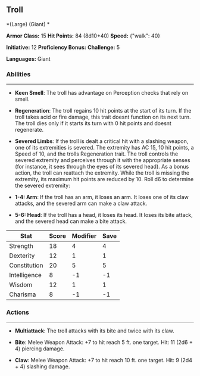 ## Troll
*(Large) (Giant) *

**Armor Class:** 15
**Hit Points:** 84 (8d10+40)
**Speed:** {"walk": 40}

**Initiative:** 12
**Proficiency Bonus:**
**Challenge:** 5

**Languages:** Giant

### Abilities
 --- 
- **Keen Smell**: The troll has advantage on Perception checks that rely on smell.

- **Regeneration**: The troll regains 10 hit points at the start of its turn. If the troll takes acid or fire damage, this trait doesnt function on its next turn. The troll dies only if it starts its turn with 0 hit points and doesnt regenerate.

- **Severed Limbs**: If the troll is dealt a critical hit with a slashing weapon, one of its extremities is severed. The extremity has AC 15, 10 hit points, a Speed of 10, and the trolls Regeneration trait. The troll controls the severed extremity and perceives through it with the appropriate senses (for instance, it sees through the eyes of its severed head). As a bonus action, the troll can reattach the extremity. While the troll is missing the extremity, its maximum hit points are reduced by 10. Roll d6 to determine the severed extremity:

- **1-4: Arm**: If the troll has an arm, it loses an arm. It loses one of its claw attacks, and the severed arm can make a claw attack.

- **5-6: Head**: If the troll has a head, it loses its head. It loses its bite attack, and the severed head can make a bite attack.



| Stat | Score | Modifier | Save |
| ---- | ---- | ---- | ---- |
| Strength | 18 | 4 | 4 |
| Dexterity | 12 | 1 | 1 |
| Constitution | 20 | 5 | 5 |
| Intelligence | 8 | -1 | -1 |
| Wisdom | 12 | 1 | 1 |
| Charisma | 8 | -1 | -1 |

### Actions
 --- 
- **Multiattack**: The troll attacks with its bite and twice with its claw.

- **Bite**: Melee Weapon Attack: +7 to hit  reach 5 ft.  one target. Hit: 11 (2d6 + 4) piercing damage.

- **Claw**: Melee Weapon Attack: +7 to hit  reach 10 ft.  one target. Hit: 9 (2d4 + 4) slashing damage.

